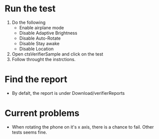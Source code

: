 # Run the test
1. Do the following
   - Enable airplane mode
   - Disable Adaptive Brightness
   - Disable Auto-Rotate
   - Disable Stay awake
   - Disable Location
2. Open ctsVerifierSample and click on the test
3. Follow throught the instrctions. 
# Find the report
- By defalt, the report is under Download/verifierReports
# Current problems
- When rotating the phone on it's x axis, there is a chance to fail. Other tests seems fine.
